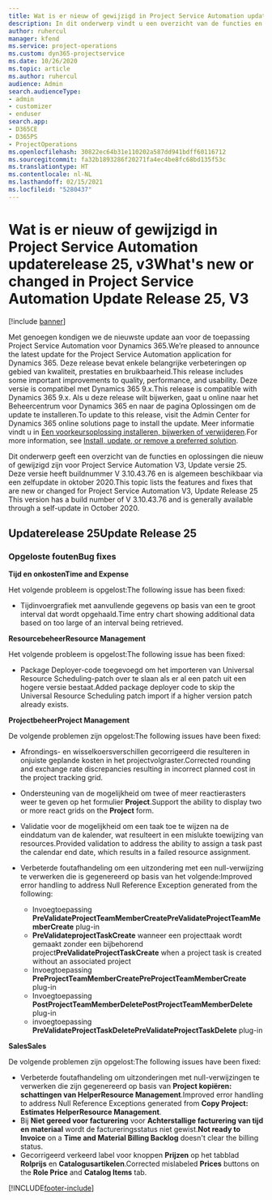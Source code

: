 ```yaml
---
title: Wat is er nieuw of gewijzigd in Project Service Automation updaterelease 25, v3
description: In dit onderwerp vindt u een overzicht van de functies en oplossingen die beschikbaar zijn voor Project Service Automation updaterelease 25, v3.
author: ruhercul
manager: kfend
ms.service: project-operations
ms.custom: dyn365-projectservice
ms.date: 10/26/2020
ms.topic: article
ms.author: ruhercul
audience: Admin
search.audienceType:
- admin
- customizer
- enduser
search.app:
- D365CE
- D365PS
- ProjectOperations
ms.openlocfilehash: 30822ec64b31e110202a587dd941bdff60116712
ms.sourcegitcommit: fa32b1893286f20271fa4ec4be8fc68bd135f53c
ms.translationtype: HT
ms.contentlocale: nl-NL
ms.lasthandoff: 02/15/2021
ms.locfileid: "5280437"
---
```

# <a name="whats-new-or-changed-in-project-service-automation-update-release-25-v3"></a><span data-ttu-id="5debf-103">Wat is er nieuw of gewijzigd in Project Service Automation updaterelease 25, v3</span><span class="sxs-lookup"><span data-stu-id="5debf-103">What's new or changed in Project Service Automation Update Release 25, V3</span></span>

[!include [banner](../includes/psa-now-project-operations.md)]

<span data-ttu-id="5debf-104">Met genoegen kondigen we de nieuwste update aan voor de toepassing Project Service Automation voor Dynamics 365.</span><span class="sxs-lookup"><span data-stu-id="5debf-104">We’re pleased to announce the latest update for the Project Service Automation application for Dynamics 365.</span></span> <span data-ttu-id="5debf-105">Deze release bevat enkele belangrijke verbeteringen op gebied van kwaliteit, prestaties en bruikbaarheid.</span><span class="sxs-lookup"><span data-stu-id="5debf-105">This release includes some important improvements to quality, performance, and usability.</span></span> <span data-ttu-id="5debf-106">Deze versie is compatibel met Dynamics 365 9.x.</span><span class="sxs-lookup"><span data-stu-id="5debf-106">This release is compatible with Dynamics 365 9.x.</span></span> <span data-ttu-id="5debf-107">Als u deze release wilt bijwerken, gaat u online naar het Beheercentrum voor Dynamics 365 en naar de pagina Oplossingen om de update te installeren.</span><span class="sxs-lookup"><span data-stu-id="5debf-107">To update to this release, visit the Admin Center for Dynamics 365 online solutions page to install the update.</span></span> <span data-ttu-id="5debf-108">Meer informatie vindt u in [Een voorkeursoplossing installeren, bijwerken of verwijderen](https://docs.microsoft.com/power-platform/admin/install-remove-preferred-solution).</span><span class="sxs-lookup"><span data-stu-id="5debf-108">For more information, see [Install, update, or remove a preferred solution](https://docs.microsoft.com/power-platform/admin/install-remove-preferred-solution).</span></span>

<span data-ttu-id="5debf-109">Dit onderwerp geeft een overzicht van de functies en oplossingen die nieuw of gewijzigd zijn voor Project Service Automation V3, Update versie 25. Deze versie heeft buildnummer V 3.10.43.76 en is algemeen beschikbaar via een zelfupdate in oktober 2020.</span><span class="sxs-lookup"><span data-stu-id="5debf-109">This topic lists the features and fixes that are new or changed for Project Service Automation V3, Update Release 25 This version has a build number of V 3.10.43.76 and is generally available through a self-update in October 2020.</span></span>

## <a name="update-release-25"></a><span data-ttu-id="5debf-110">Updaterelease 25</span><span class="sxs-lookup"><span data-stu-id="5debf-110">Update Release 25</span></span>

### <a name="bug-fixes"></a><span data-ttu-id="5debf-111">Opgeloste fouten</span><span class="sxs-lookup"><span data-stu-id="5debf-111">Bug fixes</span></span>

<span data-ttu-id="5debf-112">**Tijd en onkosten**</span><span class="sxs-lookup"><span data-stu-id="5debf-112">**Time and Expense**</span></span>

<span data-ttu-id="5debf-113">Het volgende probleem is opgelost:</span><span class="sxs-lookup"><span data-stu-id="5debf-113">The following issue has been fixed:</span></span>

- <span data-ttu-id="5debf-114">Tijdinvoergrafiek met aanvullende gegevens op basis van een te groot interval dat wordt opgehaald.</span><span class="sxs-lookup"><span data-stu-id="5debf-114">Time entry chart showing additional data based on too large of an interval being retrieved.</span></span>

<span data-ttu-id="5debf-115">**Resourcebeheer**</span><span class="sxs-lookup"><span data-stu-id="5debf-115">**Resource Management**</span></span>

<span data-ttu-id="5debf-116">Het volgende probleem is opgelost:</span><span class="sxs-lookup"><span data-stu-id="5debf-116">The following issue has been fixed:</span></span>

- <span data-ttu-id="5debf-117">Package Deployer-code toegevoegd om het importeren van Universal Resource Scheduling-patch over te slaan als er al een patch uit een hogere versie bestaat.</span><span class="sxs-lookup"><span data-stu-id="5debf-117">Added package deployer code to skip the Universal Resource Scheduling patch import if a higher version patch already exists.</span></span>

<span data-ttu-id="5debf-118">**Projectbeheer**</span><span class="sxs-lookup"><span data-stu-id="5debf-118">**Project Management**</span></span>

<span data-ttu-id="5debf-119">De volgende problemen zijn opgelost:</span><span class="sxs-lookup"><span data-stu-id="5debf-119">The following issues have been fixed:</span></span>

- <span data-ttu-id="5debf-120">Afrondings- en wisselkoersverschillen gecorrigeerd die resulteren in onjuiste geplande kosten in het projectvolgraster.</span><span class="sxs-lookup"><span data-stu-id="5debf-120">Corrected rounding and exchange rate discrepancies resulting in incorrect planned cost in the project tracking grid.</span></span>
- <span data-ttu-id="5debf-121">Ondersteuning van de mogelijkheid om twee of meer reactierasters weer te geven op het formulier **Project**.</span><span class="sxs-lookup"><span data-stu-id="5debf-121">Support the ability to display two or more react grids on the **Project** form.</span></span>
- <span data-ttu-id="5debf-122">Validatie voor de mogelijkheid om een taak toe te wijzen na de einddatum van de kalender, wat resulteert in een mislukte toewijzing van resources.</span><span class="sxs-lookup"><span data-stu-id="5debf-122">Provided validation to address the ability to assign a task past the calendar end date, which results in a failed resource assignment.</span></span>
- <span data-ttu-id="5debf-123">Verbeterde foutafhandeling om een uitzondering met een null-verwijzing te verwerken die is gegenereerd op basis van het volgende:</span><span class="sxs-lookup"><span data-stu-id="5debf-123">Improved error handling to address Null Reference Exception generated from the following:</span></span>

    - <span data-ttu-id="5debf-124">Invoegtoepassing **PreValidateProjectTeamMemberCreate**</span><span class="sxs-lookup"><span data-stu-id="5debf-124">**PreValidateProjectTeamMemberCreate** plug-in</span></span>
    - <span data-ttu-id="5debf-125">**PreValidateprojectTaskCreate** wanneer een projecttaak wordt gemaakt zonder een bijbehorend project</span><span class="sxs-lookup"><span data-stu-id="5debf-125">**PreValidateProjectTaskCreate** when a project task is created without an associated project</span></span>
    - <span data-ttu-id="5debf-126">Invoegtoepassing **PreProjectTeamMemberCreate**</span><span class="sxs-lookup"><span data-stu-id="5debf-126">**PreProjectTeamMemberCreate** plug-in</span></span>
    - <span data-ttu-id="5debf-127">Invoegtoepassing **PostProjectTeamMemberDelete**</span><span class="sxs-lookup"><span data-stu-id="5debf-127">**PostProjectTeamMemberDelete** plug-in</span></span>
    - <span data-ttu-id="5debf-128">invoegtoepassing **PreValidateProjectTaskDelete**</span><span class="sxs-lookup"><span data-stu-id="5debf-128">**PreValidateProjectTaskDelete** plug-in</span></span>

<span data-ttu-id="5debf-129">**Sales**</span><span class="sxs-lookup"><span data-stu-id="5debf-129">**Sales**</span></span>

<span data-ttu-id="5debf-130">De volgende problemen zijn opgelost:</span><span class="sxs-lookup"><span data-stu-id="5debf-130">The following issues have been fixed:</span></span>

- <span data-ttu-id="5debf-131">Verbeterde foutafhandeling om uitzonderingen met null-verwijzingen te verwerken die zijn gegenereerd op basis van **Project kopiëren: schattingen van HelperResource Management**.</span><span class="sxs-lookup"><span data-stu-id="5debf-131">Improved error handling to address Null Reference Exceptions generated from **Copy Project: Estimates HelperResource Management**.</span></span>
- <span data-ttu-id="5debf-132">Bij **Niet gereed voor facturering** voor **Achterstallige facturering van tijd en materiaal** wordt de factureringsstatus niet gewist.</span><span class="sxs-lookup"><span data-stu-id="5debf-132">**Not ready to Invoice** on a **Time and Material Billing Backlog** doesn't clear the billing status.</span></span>
- <span data-ttu-id="5debf-133">Gecorrigeerd verkeerd label voor knoppen **Prijzen** op het tabblad **Rolprijs** en **Catalogusartikelen**.</span><span class="sxs-lookup"><span data-stu-id="5debf-133">Corrected mislabeled **Prices** buttons on the **Role Price** and **Catalog Items** tab.</span></span>


[!INCLUDE[footer-include](../includes/footer-banner.md)]
